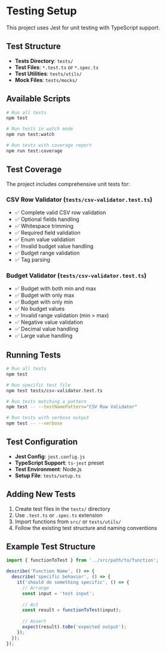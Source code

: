 # Testing Setup

This project uses Jest for unit testing with TypeScript support.

## Test Structure

- **Tests Directory**: `tests/`
- **Test Files**: `*.test.ts` or `*.spec.ts`
- **Test Utilities**: `tests/utils/`
- **Mock Files**: `tests/mocks/`

## Available Scripts

```bash
# Run all tests
npm test

# Run tests in watch mode
npm run test:watch

# Run tests with coverage report
npm run test:coverage
```

## Test Coverage

The project includes comprehensive unit tests for:

### CSV Row Validator (`tests/csv-validator.test.ts`)
- ✅ Complete valid CSV row validation
- ✅ Optional fields handling
- ✅ Whitespace trimming
- ✅ Required field validation
- ✅ Enum value validation
- ✅ Invalid budget value handling
- ✅ Budget range validation
- ✅ Tag parsing

### Budget Validator (`tests/csv-validator.test.ts`)
- ✅ Budget with both min and max
- ✅ Budget with only max
- ✅ Budget with only min
- ✅ No budget values
- ✅ Invalid range validation (min > max)
- ✅ Negative value validation
- ✅ Decimal value handling
- ✅ Large value handling

## Running Tests

```bash
# Run all tests
npm test

# Run specific test file
npm test tests/csv-validator.test.ts

# Run tests matching a pattern
npm test -- --testNamePattern="CSV Row Validator"

# Run tests with verbose output
npm test -- --verbose
```

## Test Configuration

- **Jest Config**: `jest.config.js`
- **TypeScript Support**: `ts-jest` preset
- **Test Environment**: Node.js
- **Setup File**: `tests/setup.ts`

## Adding New Tests

1. Create test files in the `tests/` directory
2. Use `.test.ts` or `.spec.ts` extension
3. Import functions from `src/` or `tests/utils/`
4. Follow the existing test structure and naming conventions

## Example Test Structure

```typescript
import { functionToTest } from '../src/path/to/function';

describe('Function Name', () => {
  describe('specific behavior', () => {
    it('should do something specific', () => {
      // Arrange
      const input = 'test input';
      
      // Act
      const result = functionToTest(input);
      
      // Assert
      expect(result).toBe('expected output');
    });
  });
});
```
